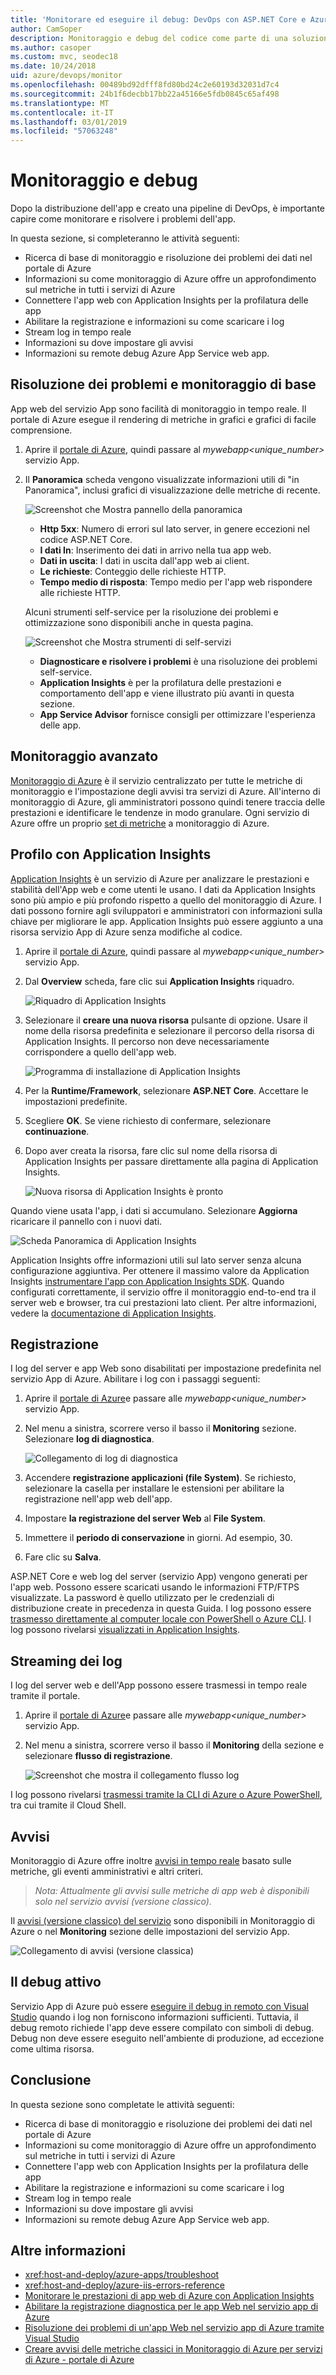 ```yaml
---
title: 'Monitorare ed eseguire il debug: DevOps con ASP.NET Core e Azure'
author: CamSoper
description: Monitoraggio e debug del codice come parte di una soluzione DevOps con ASP.NET Core e Azure
ms.author: casoper
ms.custom: mvc, seodec18
ms.date: 10/24/2018
uid: azure/devops/monitor
ms.openlocfilehash: 00489bd92dfff8fd80bd24c2e60193d32031d7c4
ms.sourcegitcommit: 24b1f6decbb17bb22a45166e5fdb0845c65af498
ms.translationtype: MT
ms.contentlocale: it-IT
ms.lasthandoff: 03/01/2019
ms.locfileid: "57063248"
---
```

# <a name="monitor-and-debug"></a>Monitoraggio e debug

Dopo la distribuzione dell'app e creato una pipeline di DevOps, è importante capire come monitorare e risolvere i problemi dell'app.

In questa sezione, si completeranno le attività seguenti:

* Ricerca di base di monitoraggio e risoluzione dei problemi dei dati nel portale di Azure
* Informazioni su come monitoraggio di Azure offre un approfondimento sul metriche in tutti i servizi di Azure
* Connettere l'app web con Application Insights per la profilatura delle app
* Abilitare la registrazione e informazioni su come scaricare i log
* Stream log in tempo reale
* Informazioni su dove impostare gli avvisi
* Informazioni su remote debug Azure App Service web app.

## <a name="basic-monitoring-and-troubleshooting"></a>Risoluzione dei problemi e monitoraggio di base

App web del servizio App sono facilità di monitoraggio in tempo reale. Il portale di Azure esegue il rendering di metriche in grafici e grafici di facile comprensione.

1. Aprire il [portale di Azure](https://portal.azure.com), quindi passare al *mywebapp\<unique_number\>*  servizio App.

1. Il **Panoramica** scheda vengono visualizzate informazioni utili di "in Panoramica", inclusi grafici di visualizzazione delle metriche di recente.

    ![Screenshot che Mostra pannello della panoramica](./media/monitoring/overview.png)

    * **Http 5xx**: Numero di errori sul lato server, in genere eccezioni nel codice ASP.NET Core.
    * **I dati In**: Inserimento dei dati in arrivo nella tua app web.
    * **Dati in uscita**: I dati in uscita dall'app web ai client.
    * **Le richieste**: Conteggio delle richieste HTTP.
    * **Tempo medio di risposta**: Tempo medio per l'app web rispondere alle richieste HTTP.

    Alcuni strumenti self-service per la risoluzione dei problemi e ottimizzazione sono disponibili anche in questa pagina.

    ![Screenshot che Mostra strumenti di self-servizi](./media/monitoring/wizards.png)

    * **Diagnosticare e risolvere i problemi** è una risoluzione dei problemi self-service.
    * **Application Insights** è per la profilatura delle prestazioni e comportamento dell'app e viene illustrato più avanti in questa sezione.
    * **App Service Advisor** fornisce consigli per ottimizzare l'esperienza delle app.

## <a name="advanced-monitoring"></a>Monitoraggio avanzato

[Monitoraggio di Azure](/azure/monitoring-and-diagnostics/) è il servizio centralizzato per tutte le metriche di monitoraggio e l'impostazione degli avvisi tra servizi di Azure. All'interno di monitoraggio di Azure, gli amministratori possono quindi tenere traccia delle prestazioni e identificare le tendenze in modo granulare. Ogni servizio di Azure offre un proprio [set di metriche](/azure/monitoring-and-diagnostics/monitoring-supported-metrics#microsoftwebsites-excluding-functions) a monitoraggio di Azure.

## <a name="profile-with-application-insights"></a>Profilo con Application Insights

[Application Insights](/azure/application-insights/app-insights-overview) è un servizio di Azure per analizzare le prestazioni e stabilità dell'App web e come utenti le usano. I dati da Application Insights sono più ampio e più profondo rispetto a quello del monitoraggio di Azure. I dati possono fornire agli sviluppatori e amministratori con informazioni sulla chiave per migliorare le app. Application Insights può essere aggiunto a una risorsa servizio App di Azure senza modifiche al codice.

1. Aprire il [portale di Azure](https://portal.azure.com), quindi passare al *mywebapp\<unique_number\>*  servizio App.
1. Dal **Overview** scheda, fare clic sui **Application Insights** riquadro.

    ![Riquadro di Application Insights](./media/monitoring/app-insights.png)

1. Selezionare il **creare una nuova risorsa** pulsante di opzione. Usare il nome della risorsa predefinita e selezionare il percorso della risorsa di Application Insights. Il percorso non deve necessariamente corrispondere a quello dell'app web.

    ![Programma di installazione di Application Insights](./media/monitoring/new-app-insights.png)

1. Per la **Runtime/Framework**, selezionare **ASP.NET Core**. Accettare le impostazioni predefinite.
1. Scegliere **OK**. Se viene richiesto di confermare, selezionare **continuazione**.
1. Dopo aver creata la risorsa, fare clic sul nome della risorsa di Application Insights per passare direttamente alla pagina di Application Insights.

    ![Nuova risorsa di Application Insights è pronto](./media/monitoring/new-app-insights-done.png)

Quando viene usata l'app, i dati si accumulano. Selezionare **Aggiorna** ricaricare il pannello con i nuovi dati.

![Scheda Panoramica di Application Insights](./media/monitoring/app-insights-overview.png)

Application Insights offre informazioni utili sul lato server senza alcuna configurazione aggiuntiva. Per ottenere il massimo valore da Application Insights [instrumentare l'app con Application Insights SDK](/azure/application-insights/app-insights-asp-net-core). Quando configurati correttamente, il servizio offre il monitoraggio end-to-end tra il server web e browser, tra cui prestazioni lato client. Per altre informazioni, vedere la [documentazione di Application Insights](/azure/application-insights/app-insights-overview).

## <a name="logging"></a>Registrazione

I log del server e app Web sono disabilitati per impostazione predefinita nel servizio App di Azure. Abilitare i log con i passaggi seguenti:

1. Aprire il [portale di Azure](https://portal.azure.com)e passare alle *mywebapp\<unique_number\>*  servizio App.
1. Nel menu a sinistra, scorrere verso il basso il **Monitoring** sezione. Selezionare **log di diagnostica**.

    ![Collegamento di log di diagnostica](./media/monitoring/logging.png)

1. Accendere **registrazione applicazioni (file System)**. Se richiesto, selezionare la casella per installare le estensioni per abilitare la registrazione nell'app web dell'app.
1. Impostare **la registrazione del server Web** al **File System**.
1. Immettere il **periodo di conservazione** in giorni. Ad esempio, 30.
1. Fare clic su **Salva**.

ASP.NET Core e web log del server (servizio App) vengono generati per l'app web. Possono essere scaricati usando le informazioni FTP/FTPS visualizzate. La password è quello utilizzato per le credenziali di distribuzione create in precedenza in questa Guida. I log possono essere [trasmesso direttamente al computer locale con PowerShell o Azure CLI](/azure/app-service/web-sites-enable-diagnostic-log#download). I log possono rivelarsi [visualizzati in Application Insights](/azure/app-service/web-sites-enable-diagnostic-log#how-to-view-logs-in-application-insights).

## <a name="log-streaming"></a>Streaming dei log

I log del server web e dell'App possono essere trasmessi in tempo reale tramite il portale.

1. Aprire il [portale di Azure](https://portal.azure.com)e passare alle *mywebapp\<unique_number\>*  servizio App.
1. Nel menu a sinistra, scorrere verso il basso il **Monitoring** della sezione e selezionare **flusso di registrazione**.

    ![Screenshot che mostra il collegamento flusso log](./media/monitoring/log-stream.png)

I log possono rivelarsi [trasmessi tramite la CLI di Azure o Azure PowerShell](/azure/app-service/web-sites-enable-diagnostic-log#streamlogs), tra cui tramite il Cloud Shell.

## <a name="alerts"></a>Avvisi

Monitoraggio di Azure offre inoltre [avvisi in tempo reale](/azure/monitoring-and-diagnostics/insights-alerts-portal) basato sulle metriche, gli eventi amministrativi e altri criteri.

> *Nota: Attualmente gli avvisi sulle metriche di app web è disponibili solo nel servizio avvisi (versione classico).*

Il [avvisi (versione classico) del servizio](/azure/monitoring-and-diagnostics/monitor-quick-resource-metric-alert-portal) sono disponibili in Monitoraggio di Azure o nel **Monitoring** sezione delle impostazioni del servizio App.

![Collegamento di avvisi (versione classica)](./media/monitoring/alerts.png)

## <a name="live-debugging"></a>Il debug attivo

Servizio App di Azure può essere [eseguire il debug in remoto con Visual Studio](/azure/app-service/web-sites-dotnet-troubleshoot-visual-studio#remotedebug) quando i log non forniscono informazioni sufficienti. Tuttavia, il debug remoto richiede l'app deve essere compilato con simboli di debug. Debug non deve essere eseguito nell'ambiente di produzione, ad eccezione come ultima risorsa.

## <a name="conclusion"></a>Conclusione

In questa sezione sono completate le attività seguenti:

* Ricerca di base di monitoraggio e risoluzione dei problemi dei dati nel portale di Azure
* Informazioni su come monitoraggio di Azure offre un approfondimento sul metriche in tutti i servizi di Azure
* Connettere l'app web con Application Insights per la profilatura delle app
* Abilitare la registrazione e informazioni su come scaricare i log
* Stream log in tempo reale
* Informazioni su dove impostare gli avvisi
* Informazioni su remote debug Azure App Service web app.

## <a name="additional-reading"></a>Altre informazioni

* <xref:host-and-deploy/azure-apps/troubleshoot>
* <xref:host-and-deploy/azure-iis-errors-reference>
* [Monitorare le prestazioni di app web di Azure con Application Insights](/azure/application-insights/app-insights-azure-web-apps)
* [Abilitare la registrazione diagnostica per le app Web nel servizio app di Azure](/azure/app-service/web-sites-enable-diagnostic-log)
* [Risoluzione dei problemi di un'app Web nel servizio app di Azure tramite Visual Studio](/azure/app-service/web-sites-dotnet-troubleshoot-visual-studio)
* [Creare avvisi delle metriche classici in Monitoraggio di Azure per servizi di Azure - portale di Azure](/azure/monitoring-and-diagnostics/insights-alerts-portal)
